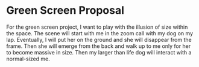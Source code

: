 <h1>Green Screen Proposal</h1>

<p>For the green screen project, I want to play with the illusion of size within the space. The scene will start with me in the zoom call with my dog on my lap. Eventually, I will put her on the ground and she will disappear from the frame. Then she will emerge from the back and walk up to me only for her to become massive in size. Then my larger than life dog will interact with a normal-sized me.</p>
